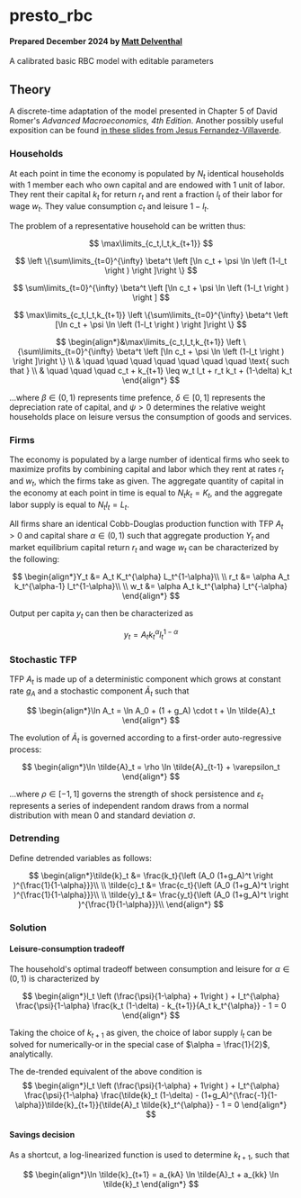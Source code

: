 # presto_rbc
#### Prepared December 2024 by [Matt Delventhal](mailto:delventhal.m@gmail.com)

A calibrated basic RBC model with editable parameters

## Theory

A discrete-time adaptation of the model presented in Chapter 5 of David Romer's *Advanced Macroeconomics, 4th Edition*. Another possibly useful exposition can be found [in these slides from Jesus Fernandez-Villaverde](https://www.sas.upenn.edu/~jesusfv/lecture12_rbc.pdf).

### Households
At each point in time the economy is populated by $N_t$ identical households with 1 member each who own capital and are endowed with 1 unit of labor. They rent their capital $k_t$ for return $r_t$ and rent a fraction $l_t$ of their labor for wage $w_t$. They value consumption $c_t$ and leisure $1-l_t$.

The problem of a representative household can be written thus:

$$
\max\limits_{c_t,l_t,k_{t+1}}
$$

$$
 \left \{\sum\limits_{t=0}^{\infty} \beta^t \left [\ln c_t + \psi \ln \left (1-l_t \right ) \right ]\right \}
$$

$$
\sum\limits_{t=0}^{\infty} \beta^t \left [\ln c_t + \psi \ln \left (1-l_t \right ) \right ]
$$


$$
\max\limits_{c_t,l_t,k_{t+1}} \left \{\sum\limits_{t=0}^{\infty} \beta^t \left [\ln c_t + \psi \ln \left (1-l_t \right ) \right ]\right \}
$$

$$
\begin{align*}&\max\limits_{c_t,l_t,k_{t+1}} \left \{\sum\limits_{t=0}^{\infty} \beta^t \left [\ln c_t + \psi \ln \left (1-l_t \right ) \right ]\right \} \\
& \quad \quad \quad \quad \quad \quad \quad \text{ such that } \\
& \quad \quad \quad c_t + k_{t+1} \leq w_t l_t + r_t k_t + (1-\delta) k_t
\end{align*}
$$

...where $\beta \in (0,1)$ represents time prefence, $\delta \in [0,1]$ represents the depreciation rate of capital, and $\psi>0$ determines the relative weight households place on leisure versus the consumption of goods and services.

### Firms

The economy is populated by a large number of identical firms who seek to maximize profits by combining capital and labor which they rent at rates $r_t$ and $w_t$, which the firms take as given. The aggregate quantity of capital in the economy at each point in time is equal to $N_t k_t = K_t$, and the aggregate labor supply is equal to $N_t l_t = L_t$.

All firms share an identical Cobb-Douglas production function with TFP $A_t > 0$ and capital share $\alpha \in (0,1)$ such that aggregate production $Y_t$ and market equilibrium capital return $r_t$ and wage $w_t$ can be characterized by the following:

$$
\begin{align*}Y_t &= A_t K_t^{\alpha} L_t^{1-\alpha}\\
\\
r_t &= \alpha A_t k_t^{\alpha-1} l_t^{1-\alpha}\\
\\
w_t &= \alpha A_t k_t^{\alpha} l_t^{-\alpha}
\end{align*}
$$

Output per capita $y_t$ can then be characterized as

$$y_t = A_t k_t^{\alpha} l_t^{1-\alpha}$$

### Stochastic TFP

TFP $A_t$ is made up of a deterministic component which grows at constant rate $g_A$ and a stochastic component $\tilde{A}_t$ such that

$$
\begin{align*}\ln A_t = \ln A_0 + (1 + g_A) \cdot t + \ln \tilde{A}_t
\end{align*}
$$

The evolution of $\tilde{A}_t$ is governed according to a first-order auto-regressive process:

$$
\begin{align*}\ln \tilde{A}_t = \rho \ln \tilde{A}_{t-1} + \varepsilon_t
\end{align*}
$$

...where $\rho \in [-1,1]$ governs the strength of shock persistence and $\varepsilon_t$ represents a series of independent random draws from a normal distribution with mean 0 and standard deviation $\sigma$.

### Detrending
Define detrended variables as follows:

$$
\begin{align*}\tilde{k}_t &= \frac{k_t}{\left (A_0 (1+g_A)^t \right )^{\frac{1}{1-\alpha}}}\\
\\
\tilde{c}_t &= \frac{c_t}{\left (A_0 (1+g_A)^t \right )^{\frac{1}{1-\alpha}}}\\
\\
\tilde{y}_t &= \frac{y_t}{\left (A_0 (1+g_A)^t \right )^{\frac{1}{1-\alpha}}}\\
\end{align*}
$$

### Solution

#### Leisure-consumption tradeoff

The household's optimal tradeoff between consumption and leisure for $\alpha \in (0,1)$ is characterized by

$$
\begin{align*}l_t \left (\frac{\psi}{1-\alpha} + 1\right ) + l_t^{\alpha} \frac{\psi}{1-\alpha} \frac{k_t (1-\delta) - k_{t+1}}{A_t k_t^{\alpha}} - 1 = 0
\end{align*}
$$

Taking the choice of $k_{t+1}$ as given, the choice of labor supply $l_t$ can be solved for numerically-or in the special case of $\alpha = \frac{1}{2}$, analytically.

The de-trended equivalent of the above condition is
$$
\begin{align*}l_t \left (\frac{\psi}{1-\alpha} + 1\right ) + l_t^{\alpha} \frac{\psi}{1-\alpha} \frac{\tilde{k}_t (1-\delta) - (1+g_A)^{\frac{-1}{1-\alpha}}\tilde{k}_{t+1}}{\tilde{A}_t \tilde{k}_t^{\alpha}} - 1 = 0
\end{align*}
$$

#### Savings decision

As a shortcut, a log-linearized function is used to determine $k_{t+1}$, such that

$$
\begin{align*}\ln \tilde{k}_{t+1} = a_{kA} \ln \tilde{A}_t + a_{kk} \ln \tilde{k}_t
\end{align*}
$$
